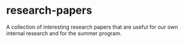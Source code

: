 # research-papers

A collection of interesting research papers that are useful for our own internal research and for the summer program.


